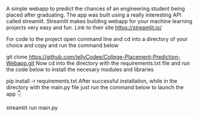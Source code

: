 A simple webapp to predict the chances of an engineering student being placed after graduating.
The app was built using a really interesting API called streamlit. Streamlit makes building webapp for your machine learning projects very easy and fun. Link to their site https://streamlit.io/

For code to the project open command line and cd into a directory of your choice and copy and run the command below

git clone https://github.com/jellyCodee/College-Placement-Prediction-Webapp.git
Now cd into the directory with the requirements.txt file and run the code below to install the necesary modules and libraries

pip install -r requirements.txt
After successful installation, while in the directory with the main.py file just run the command below to launch the app 👇

streamlit run main.py